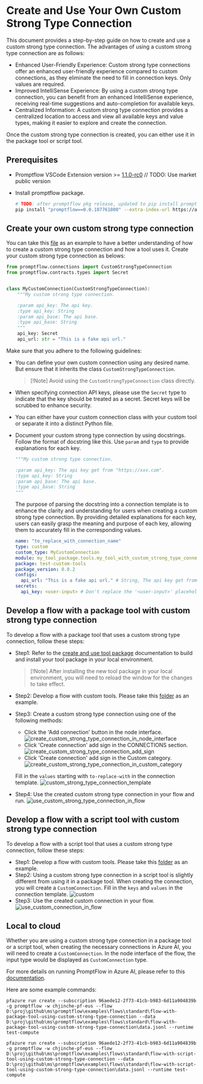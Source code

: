 # Create and Use Your Own Custom Strong Type Connection
This document provides a step-by-step guide on how to create and use a custom strong type connection. The advantages of using a custom strong type connection are as follows:

* Enhanced User-Friendly Experience: Custom strong type connections offer an enhanced user-friendly experience compared to custom connections, as they eliminate the need to fill in connection keys. Only values are required.
* Improved IntelliSense Experience: By using a custom strong type connection, you can benefit from an enhanced IntelliSense experience, receiving real-time suggestions and auto-completion for available keys.
* Centralized Information: A custom strong type connection provides a centralized location to access and view all available keys and value types, making it easier to explore and create the connection.

Once the custom strong type connection is created, you can either use it in the package tool or script tool.

## Prerequisites
- Promptflow VSCode Extension version >= [1.1.0-rc0](https://aka.ms/promptflow/vsc) // TODO: Use market public version
- Install promptflow package.

  ```bash
  # TODO: after promptflow pkg release, updated to pip install promptflow==0.1.0b8
  pip install "promptflow==0.0.107761800" --extra-index-url https://azuremlsdktestpypi.azureedge.net/promptflow
  ```

## Create your own custom strong type connection
You can take this [file](../../../examples/tools/tool-package-quickstart/my_tool_package/tools/my_tool_with_custom_strong_type_connection.py) as an example to have a better understanding of how to create a custom strong type connection and how a tool uses it.
Create your custom strong type connection as belows:
```python
from promptflow.connections import CustomStrongTypeConnection
from promptflow.contracts.types import Secret


class MyCustomConnection(CustomStrongTypeConnection):
    """My custom strong type connection.

    :param api_key: The api key.
    :type api_key: String
    :param api_base: The api base.
    :type api_base: String
    """
    api_key: Secret
    api_url: str = "This is a fake api url."

```
Make sure that you adhere to the following guidelines:

* You can define your own custom connection using any desired name. But ensure that it inherits the class `CustomStrongTypeConnection`.
  > [!Note] Avoid using the `CustomStrongTypeConnection` class directly.
* When specifying connection API keys, please use the `Secret` type to indicate that the key should be treated as a secret. Secret keys will be scrubbed to enhance security.
* You can either have your custom connection class with your custom tool or separate it into a distinct Python file.
* Document your custom strong type connection by using docstrings.  Follow the format of docstring like this. Use `param` and `type` to provide explanations for each key.
  
  ```python
  """My custom strong type connection.

  :param api_key: The api key get from "https://xxx.com".
  :type api_key: String
  :param api_base: The api base.
  :type api_base: String
  """
  ```
  The purpose of parsing the docstring into a connection template is to enhance the clarity and understanding for users when creating a custom strong type connection. By providing detailed explanations for each key, users can easily grasp the meaning and purpose of each key, allowing them to accurately fill in the corresponding values.
  
  ```yaml
  name: "to_replace_with_connection_name"
  type: custom
  custom_type: MyCustomConnection
  module: my_tool_package.tools.my_tool_with_custom_strong_type_connection
  package: test-custom-tools
  package_version: 0.0.2
  configs:
    api_url: "This is a fake api url." # String, The api key get from "https://xxx.com".
  secrets:
    api_key: <user-input> # Don't replace the '<user-input>' placeholder. The application will prompt you to enter a value when it runs.
  ```

## Develop a flow with a package tool with custom strong type connection
To develop a flow with a package tool that uses a custom strong type connection, follow these steps:
* Step1: Refer to the [create and use tool package](create-and-use-tool-package.md#create-custom-tool-package) documentation to build and install your tool package in your local environment.
  > [!Note] After installing the new tool package in your local environment, you will need to reload the window for the changes to take effect.
* Step2: Develop a flow with custom tools. Please take this [folder](../../../examples/flows/standard/flow-with-package-tool-using-custom-strong-type-connection/) as an example.
* Step3: Create a custom strong type connection using one of the following methods:
  - Click the 'Add connection' button in the node interface.
    ![create_custom_strong_type_connection_in_node_interface](../../media/how-to-guides/develop-a-tool/create_custom_strong_type_connection_in_node_interface.png)
  - Click 'Create connection' add sign in the CONNECTIONS section.
    ![create_custom_strong_type_connection_add_sign](../../media/how-to-guides/develop-a-tool/create_custom_strong_type_connection_add_sign.png)
  - Click 'Create connection' add sign in the Custom category.
    ![create_custom_strong_type_connection_in_custom_category](../../media/how-to-guides/develop-a-tool/create_custom_strong_type_connection_in_custom_category.png)

  Fill in the `values` starting with `to-replace-with` in the connection template.
  ![custom_strong_type_connection_template](../../media/how-to-guides/develop-a-tool/custom_strong_type_connection_template.png)

* Step4: Use the created custom strong type connection in your flow and run.
  ![use_custom_strong_type_connection_in_flow](../../media/how-to-guides/develop-a-tool/use_custom_strong_type_connection_in_flow.png)

## Develop a flow with a script tool with custom strong type connection
To develop a flow with a script tool that uses a custom strong type connection, follow these steps:
* Step1: Develop a flow with custom tools. Please take this [folder](../../../examples/flows/standard/flow-with-script-tool-using-custom-strong-type-connection/) as an example.
* Step2: Using a custom strong type connection in a script tool is slightly different from using it in a package tool. When creating the connection, you will create a `CustomConnection`. Fill in the `keys` and `values` in the connection template.
  ![custom](../../media/how-to-guides/develop-a-tool/custom_connection_template.png)
* Step3: Use the created custom connection in your flow.
  ![use_custom_connection_in_flow](../../media/how-to-guides/develop-a-tool/use_custom_connection_in_flow.png)

## Local to cloud
Whether you are using a custom strong type connection in a package tool or a script tool, when creating the necessary connections in Azure AI, you will need to create a `CustomConnection`. In the node interface of the flow, the input type would be displayed as `CustomConnection` type.

For more details on running PromptFlow in Azure AI, please refer to this [documentation](https://microsoft.github.io/promptflow/cloud/azureai/quick-start.html?highlight=pfazure).

Here are some example commands:
```
pfazure run create --subscription 96aede12-2f73-41cb-b983-6d11a904839b -g promptflow -w chjinche-pf-eus --flow D:\proj\github\ms\promptflow\examples\flows\standard\flow-with-package-tool-using-custom-strong-type-connection --data D:\proj\github\ms\promptflow\examples\flows\standard\flow-with-package-tool-using-custom-strong-type-connection\data.jsonl --runtime test-compute
```

```
pfazure run create --subscription 96aede12-2f73-41cb-b983-6d11a904839b -g promptflow -w chjinche-pf-eus --flow D:\proj\github\ms\promptflow\examples\flows\standard\flow-with-script-tool-using-custom-strong-type-connection --data D:\proj\github\ms\promptflow\examples\flows\standard\flow-with-script-tool-using-custom-strong-type-connection\data.jsonl --runtime test-compute
```